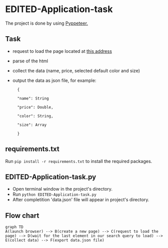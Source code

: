 # EDITED-Application-task
The project is done by using [Pyppeteer.](https://github.com/pyppeteer/pyppeteer)

## Task
- request to load the page located at [this address](https://shop.mango.com/bg-en/women/skirts-midi/midi-satin-skirt_17042020.html?c=99)

- parse of the html

- collect the data (name, price, selected default color and size)

- output the data as json file, for example:

		{

		"name": String

		"price": Double,

		"color": String,

		"size": Array

		}

## requirements.txt
Run `pip install -r requirements.txt` to install the required packages.

## EDITED-Application-task.py
- Open terminal window in the project's directory. 
- Run `python EDITED-Application-task.py`
- After completition 'data.json' file will appear in project's directory.


## Flow chart

```mermaid
graph TD
A(launch browser) --> B(create a new page) --> C(request to load the page) --> D(wait for the last element in our search query to load) --> E(collect data) --> F(export data.json file)
